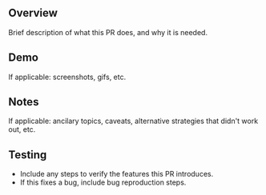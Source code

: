 ## Overview

Brief description of what this PR does, and why it is needed.

## Demo

If applicable: screenshots, gifs, etc.

## Notes

If applicable: ancilary topics, caveats, alternative strategies that didn't work out, etc.

## Testing

- Include any steps to verify the features this PR introduces.
- If this fixes a bug, include bug reproduction steps.

